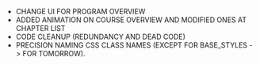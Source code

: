 - CHANGE UI FOR PROGRAM OVERVIEW
- ADDED ANIMATION ON COURSE OVERVIEW AND MODIFIED ONES AT CHAPTER LIST
- CODE CLEANUP (REDUNDANCY AND DEAD CODE)
- PRECISION NAMING CSS CLASS NAMES (EXCEPT FOR BASE_STYLES -> FOR TOMORROW).
